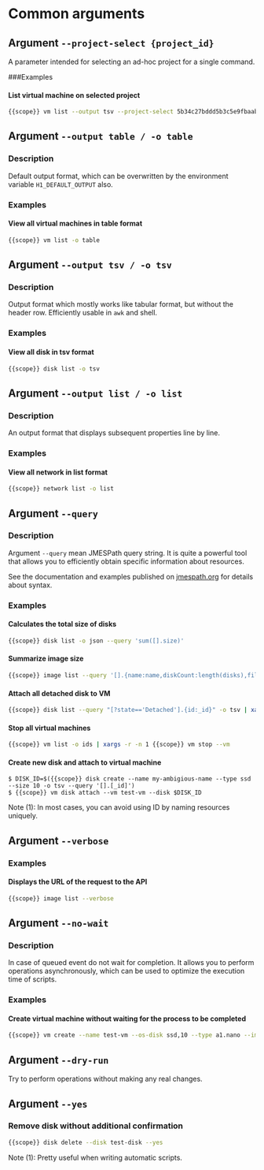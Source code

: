 # Common arguments
## Argument ```--project-select {project_id}```

A parameter intended for selecting an ad-hoc project for a single command.

###Examples

#### List virtual machine on selected project

```bash
{{scope}} vm list --output tsv --project-select 5b34c27bddd5b3c5e9fbaab0
```
## Argument ```--output table / -o table```

### Description

Default output format, which can be overwritten by the environment variable ```H1_DEFAULT_OUTPUT``` also.

### Examples

#### View all virtual machines in table format

```bash
{{scope}} vm list -o table
```

## Argument ```--output tsv / -o tsv```

### Description

Output format which mostly works like tabular format, but without the header row. Efficiently usable in ```awk``` and shell.

### Examples

#### View all disk in tsv format

```bash
{{scope}} disk list -o tsv
```

## Argument ```--output list / -o list```

### Description

An output format that displays subsequent properties line by line.

### Examples

#### View all network in list format

```bash
{{scope}} network list -o list
```

## Argument ```--query```

### Description

Argument ```--query``` mean JMESPath query string. It is quite a powerful tool that allows you to efficiently 
    obtain specific information about resources.
    
See the documentation and examples published on [jmespath.org](https://jmespath.org) for details about syntax.
    
### Examples

#### Calculates the total size of disks

```bash
{{scope}} disk list -o json --query 'sum([].size)'
```

#### Summarize image size

```bash
{{scope}} image list --query '[].{name:name,diskCount:length(disks),fileSize:fileSize}'
```

#### Attach all detached disk to VM

```bash
{{scope}} disk list --query "[?state=='Detached'].{id:_id}" -o tsv | xargs -r -n 1 {{scope}} vm disk attach --vm test-vm --disk
```

#### Stop all virtual machines

```bash
{{scope}} vm list -o ids | xargs -r -n 1 {{scope}} vm stop --vm
```

#### Create new disk and attach to virtual machine

```
$ DISK_ID=$({{scope}} disk create --name my-ambigious-name --type ssd --size 10 -o tsv --query '[].[_id]')
$ {{scope}} vm disk attach --vm test-vm --disk $DISK_ID
```

Note (1): In most cases, you can avoid using ID by naming resources uniquely.
## Argument ```--verbose```

### Examples

#### Displays the URL of the request to the API

```bash
{{scope}} image list --verbose
```

## Argument ``--no-wait``

### Description

In case of queued event do not wait for completion. It allows you to perform operations
asynchronously, which can be used to optimize the execution time of scripts.

### Examples

#### Create virtual machine without waiting for the process to be completed
```bash
{{scope}} vm create --name test-vm --os-disk ssd,10 --type a1.nano --image debian --ssh my-ssh --no-wait
```

## Argument ``--dry-run``

Try to perform operations without making any real changes.
## Argument ```--yes```
### Remove disk without additional confirmation

```bash
{{scope}} disk delete --disk test-disk --yes
```

Note (1): Pretty useful when writing automatic scripts.
